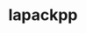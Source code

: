 ---
title: "lapackpp"
layout: cache
categories: [package, v0.20.0]
meta: {"versions": ["2022.07.00"], "compilers": ["gcc@=11.1.0", "oneapi@=2023.0.0"], "oss": ["ubuntu20.04"], "platforms": ["linux"], "targets": ["ppc64le", "x86_64", "x86_64_v3"], "stacks": ["e4s", "e4s-oneapi", "e4s-power", "root"], "num_specs": 6, "num_specs_by_stack": {"e4s-power": 2, "root": 6, "e4s-oneapi": 1, "e4s": 3}}
spec_details: [{"hash": "us5gc6ufbtikbxvivg4mxcwhuv5q2vm7", "compiler": "gcc@=11.1.0", "versions": ["2022.07.00"], "os": "ubuntu20.04", "platform": "linux", "target": "ppc64le", "variants": ["build_system=cmake", "build_type=Release", "~cuda", "generator=make", "~ipo", "~rocm", "+shared"], "stacks": ["e4s-power", "root"], "size": "-", "tarball": "https://binaries.spack.io/releases/v0.20.0/build_cache/linux-ubuntu20.04-ppc64le/gcc-11.1.0/lapackpp-2022.07.00/linux-ubuntu20.04-ppc64le-gcc-11.1.0-lapackpp-2022.07.00-us5gc6ufbtikbxvivg4mxcwhuv5q2vm7.spack"}, {"hash": "mtjy74jzefdi5zgzwtmsfqgcolkutlsu", "compiler": "gcc@=11.1.0", "versions": ["2022.07.00"], "os": "ubuntu20.04", "platform": "linux", "target": "ppc64le", "variants": ["build_system=cmake", "build_type=Release", "+cuda", "cuda_arch=70", "generator=make", "~ipo", "~rocm", "+shared"], "stacks": ["e4s-power", "root"], "size": "-", "tarball": "https://binaries.spack.io/releases/v0.20.0/build_cache/linux-ubuntu20.04-ppc64le/gcc-11.1.0/lapackpp-2022.07.00/linux-ubuntu20.04-ppc64le-gcc-11.1.0-lapackpp-2022.07.00-mtjy74jzefdi5zgzwtmsfqgcolkutlsu.spack"}, {"hash": "y2xvl2d2expotozr62cm3syk3jvteg5b", "compiler": "oneapi@=2023.0.0", "versions": ["2022.07.00"], "os": "ubuntu20.04", "platform": "linux", "target": "x86_64", "variants": ["build_system=cmake", "build_type=Release", "~cuda", "generator=make", "~ipo", "~rocm", "+shared"], "stacks": ["e4s-oneapi", "root"], "size": "-", "tarball": "https://binaries.spack.io/releases/v0.20.0/build_cache/linux-ubuntu20.04-x86_64/oneapi-2023.0.0/lapackpp-2022.07.00/linux-ubuntu20.04-x86_64-oneapi-2023.0.0-lapackpp-2022.07.00-y2xvl2d2expotozr62cm3syk3jvteg5b.spack"}, {"hash": "my7cwdtaamzj76kcwaj7nol6s7e4buh5", "compiler": "gcc@=11.1.0", "versions": ["2022.07.00"], "os": "ubuntu20.04", "platform": "linux", "target": "x86_64_v3", "variants": ["amdgpu_target=gfx90a", "build_system=cmake", "build_type=Release", "~cuda", "generator=make", "~ipo", "+rocm", "+shared"], "stacks": ["e4s", "root"], "size": "-", "tarball": "https://binaries.spack.io/releases/v0.20.0/build_cache/linux-ubuntu20.04-x86_64_v3/gcc-11.1.0/lapackpp-2022.07.00/linux-ubuntu20.04-x86_64_v3-gcc-11.1.0-lapackpp-2022.07.00-my7cwdtaamzj76kcwaj7nol6s7e4buh5.spack"}, {"hash": "l7qvzmda3i5hy3qw5gfxc422bdl5sgin", "compiler": "gcc@=11.1.0", "versions": ["2022.07.00"], "os": "ubuntu20.04", "platform": "linux", "target": "x86_64_v3", "variants": ["build_system=cmake", "build_type=Release", "+cuda", "cuda_arch=80", "generator=make", "~ipo", "~rocm", "+shared"], "stacks": ["e4s", "root"], "size": "-", "tarball": "https://binaries.spack.io/releases/v0.20.0/build_cache/linux-ubuntu20.04-x86_64_v3/gcc-11.1.0/lapackpp-2022.07.00/linux-ubuntu20.04-x86_64_v3-gcc-11.1.0-lapackpp-2022.07.00-l7qvzmda3i5hy3qw5gfxc422bdl5sgin.spack"}, {"hash": "qx4vcq642rgxxwa5atmbzbwtmoz4o6fs", "compiler": "gcc@=11.1.0", "versions": ["2022.07.00"], "os": "ubuntu20.04", "platform": "linux", "target": "x86_64_v3", "variants": ["build_system=cmake", "build_type=Release", "~cuda", "generator=make", "~ipo", "~rocm", "+shared"], "stacks": ["e4s", "root"], "size": "-", "tarball": "https://binaries.spack.io/releases/v0.20.0/build_cache/linux-ubuntu20.04-x86_64_v3/gcc-11.1.0/lapackpp-2022.07.00/linux-ubuntu20.04-x86_64_v3-gcc-11.1.0-lapackpp-2022.07.00-qx4vcq642rgxxwa5atmbzbwtmoz4o6fs.spack"}]
---